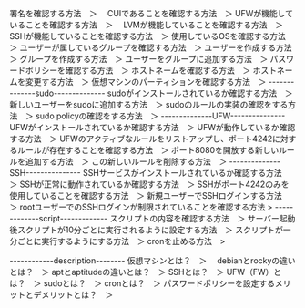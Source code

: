 署名を確認する方法　＞　
CUIであることを確認する方法　＞
UFWが機能していることを確認する方法　＞　
LVMが機能していることを確認する方法　＞
SSHが機能していることを確認する方法　＞
使用しているOSを確認する方法　＞
ユーザーが属しているグループを確認する方法　＞
ユーザーを作成する方法　＞
グループを作成する方法　＞
ユーザーをグループに追加する方法　＞
パスワードポリシーを確認する方法　＞
ホストネームを確認する方法　＞
ホストネームを変更する方法　＞
仮想マシンのパーティションを確認する方法　＞
--------------sudo--------------
sudoがインストールされているか確認する方法　＞
新しいユーザーをsudoに追加する方法　＞
sudoのルールの実装の確認をする方法　＞
sudo policyの確認をする方法　＞
--------------UFW---------------
UFWがインストールされているか確認する方法　＞
UFWが動作しているか確認する方法　＞
UFWのアクティブなルールをリストアップし、ポート4242に対するルールが存在することを確認する方法　＞
ポート8080を開放する新しいルールを追加する方法　＞
この新しいルールを削除する方法　＞
--------------SSH---------------
SSHサービスがインストールされているか確認する方法　＞
SSHが正常に動作されているか確認する方法　＞
SSHがポート4242のみを使用していることを確認する方法　＞
新規ユーザーでSSHログインする方法　＞
rootユーザーでのSSHログインが制限されていることを確認する方法 >
-------------script-------------
スクリプトの内容を確認する方法　＞
サーバー起動後スクリプトが10分ごとに実行されるように設定する方法　＞
スクリプトが一分ごとに実行するようにする方法　＞
cronを止める方法　>

------------description--------
仮想マシンとは？　＞　
debianとrockyの違いとは？　＞
aptとaptitudeの違いとは？　＞
SSHとは？　＞
UFW（FW）とは？　＞
sudoとは？　＞
cronとは？　＞
パスワードポリシーを設定するメリットとデメリットとは？　＞　
